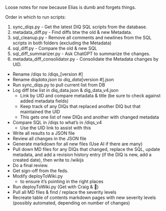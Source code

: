 Loose notes for now because Elias is dumb and forgets things.

Order in which to run scripts:

1. sync_diqs.py - Get the latest DIQ SQL scripts from the database.
2. metadata_diff.py - Find diffs btw the old & new Metadata.
3. sql_cleanup.py - Remove all comments and newlines from the SQL scripts in both folders (excluding the Metadata)
4. sql_diff.py - Compare the old & new SQL
5. sql_diff_summarizer.py - Ask ChatGPT to summarize the changes.
6. metadata_diff_consolidator.py - Consolidate the Metadata changes by UID.

- Rename /diqs to /diqs\_[version #]
- Rename diq*data.json to diq_data*[version #].json
- Run sync_diqs.py to pull current list from DB
- Log diff btw list in diq_data.json & dig_data_v4.json
  - Link by UID and compare metadata & title (be sure to check against added metadata fields)
  - Keep track of any DIQs that replaced another DIQ but that maintained the UID
  - This gets one list of new DIQs and another with changed metadata
- Compare SQL in /diqs to what’s in /diqs_v4
  - Use the UID link to assist with this
- Write all results to a JSON file
- Review all changes in the JSON file
- Generate markdown for all new files (Use AI if there are many)
- Pull down MD files for any DIQs that changed, replace the SQL, update metadata, and add a revision history entry (if the DIQ is new, add a created date), then write to /wikijs
- Do a final review.
- Get sign-off from the feds.
- Modify deployToWiki.py
  - to ensure it’s pointing in the right places
- Run deployToWiki.py (Get with Craig & 🤲)
- Pull all MD files & find / replace the severity levels
- Recreate table of contents markdown pages with new severity levels (possibly automated, depending on number of changes)

